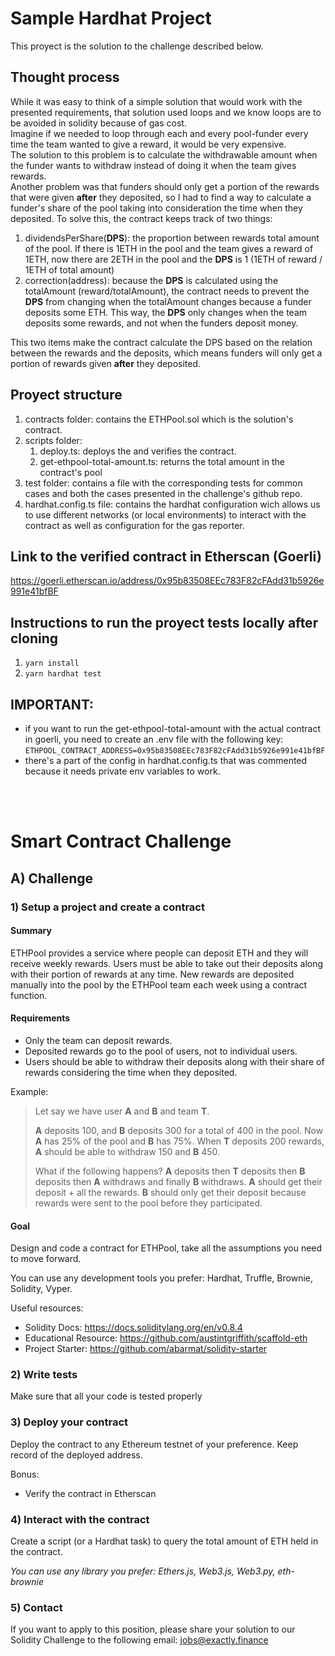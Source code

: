 

# Sample Hardhat Project
This proyect is the solution to the challenge described below.
## Thought process
While it was easy to think of a simple solution that would work with the presented requirements, that solution used loops and we know loops are to be avoided in solidity because of gas cost.  
Imagine if we needed to loop through each and every pool-funder every time the team wanted to give a reward, it would be very expensive.  
The solution to this problem is to calculate the withdrawable amount when the funder wants to withdraw instead of doing it when the team gives rewards.  
Another problem was that funders should only get a portion of the rewards that were given **after** they deposited, so I had to find a way to calculate a funder's share of the pool taking into consideration the time when they deposited.
To solve this, the contract keeps track of two things:  
1. dividendsPerShare(**DPS**): the proportion between rewards total amount of the pool. If there is 1ETH in the pool and the team gives a reward of 1ETH, now there are 2ETH in the pool and the **DPS** is 1 (1ETH of reward / 1ETH of total amount)
2. correction(address): because the **DPS** is calculated using the totalAmount (reward/totalAmount), the contract needs to prevent the **DPS** from changing when the totalAmount changes because a funder deposits some ETH. This way, the **DPS** only changes when the team deposits some rewards, and not when the funders deposit money.

This two items make the contract calculate the DPS based on the relation between the rewards and the deposits, which means funders will only get a portion of rewards given **after** they deposited.

## Proyect structure
1. contracts folder: contains the ETHPool.sol which is the solution's contract.
2. scripts folder:
   1. deploy.ts: deploys the and verifies the contract.
   2. get-ethpool-total-amount.ts: returns the total amount in the contract's pool
3. test folder: contains a file with the corresponding tests for common cases and both the cases presented in the challenge's github repo.
4. hardhat.config.ts file: contains the hardhat configuration wich allows us to use different networks (or local environments) to interact with the contract as well as configuration for the gas reporter.  

## Link to the verified contract in Etherscan (Goerli)
https://goerli.etherscan.io/address/0x95b83508EEc783F82cFAdd31b5926e991e41bfBF

## Instructions to run the proyect tests locally after cloning
1. ```yarn install```
2. ```yarn hardhat test```  

## IMPORTANT: 
* if you want to run the get-ethpool-total-amount with the actual contract in goerli, you need to create an .env file with the following key:  
```ETHPOOL_CONTRACT_ADDRESS=0x95b83508EEc783F82cFAdd31b5926e991e41bfBF```
* there's a part of the config in hardhat.config.ts that was commented because it needs private env variables to work.  

<br/><br/>
# Smart Contract Challenge

## A) Challenge

### 1) Setup a project and create a contract

#### Summary

ETHPool provides a service where people can deposit ETH and they will receive weekly rewards. Users must be able to take out their deposits along with their portion of rewards at any time. New rewards are deposited manually into the pool by the ETHPool team each week using a contract function.

#### Requirements

- Only the team can deposit rewards.
- Deposited rewards go to the pool of users, not to individual users.
- Users should be able to withdraw their deposits along with their share of rewards considering the time when they deposited.

Example:

> Let say we have user **A** and **B** and team **T**.
>
> **A** deposits 100, and **B** deposits 300 for a total of 400 in the pool. Now **A** has 25% of the pool and **B** has 75%. When **T** deposits 200 rewards, **A** should be able to withdraw 150 and **B** 450.
>
> What if the following happens? **A** deposits then **T** deposits then **B** deposits then **A** withdraws and finally **B** withdraws.
> **A** should get their deposit + all the rewards.
> **B** should only get their deposit because rewards were sent to the pool before they participated.

#### Goal

Design and code a contract for ETHPool, take all the assumptions you need to move forward.

You can use any development tools you prefer: Hardhat, Truffle, Brownie, Solidity, Vyper.

Useful resources:

- Solidity Docs: https://docs.soliditylang.org/en/v0.8.4
- Educational Resource: https://github.com/austintgriffith/scaffold-eth
- Project Starter: https://github.com/abarmat/solidity-starter

### 2) Write tests

Make sure that all your code is tested properly

### 3) Deploy your contract

Deploy the contract to any Ethereum testnet of your preference. Keep record of the deployed address.

Bonus:

- Verify the contract in Etherscan

### 4) Interact with the contract

Create a script (or a Hardhat task) to query the total amount of ETH held in the contract.

_You can use any library you prefer: Ethers.js, Web3.js, Web3.py, eth-brownie_

### 5) Contact
If you want to apply to this position, please share your solution to our Solidity Challenge to the following email: jobs@exactly.finance

